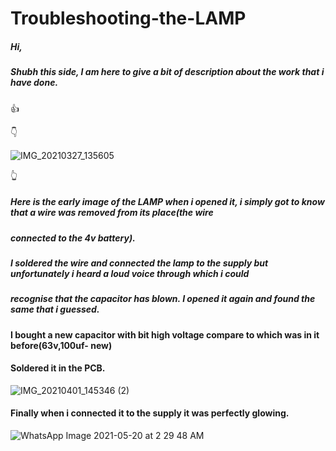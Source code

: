 # Troubleshooting-the-LAMP

##### Hi,
 ##### Shubh this side, I am here to give a bit of description about the work that i have done.

👍
                                                                                                    
  👇                                                                                                         
                                                                                                          
![IMG_20210327_135605](https://user-images.githubusercontent.com/79529647/119081235-6f712200-b9b0-11eb-8909-6f43faebb905.jpg)

 👆                             
##### Here is the early image of the LAMP when i opened it, i simply got to know that a wire was removed from its place(the wire 
##### connected to the 4v battery). 
##### I soldered the wire and connected the lamp to the supply but unfortunately i heard a loud  voice through which i could 
##### recognise that the capacitor has blown. I opened it again and found the same that i guessed. 
                                       

#### I bought a new capacitor with bit high voltage compare to which was in it before(63v,100uf- new) 
#### Soldered it in the PCB.

![IMG_20210401_145346 (2)](https://user-images.githubusercontent.com/79529647/119081102-24efa580-b9b0-11eb-837b-6ce1c2522067.jpg)


#### Finally when i connected it to the supply it was perfectly glowing. 

![WhatsApp Image 2021-05-20 at 2 29 48 AM](https://user-images.githubusercontent.com/79529647/119081468-e0183e80-b9b0-11eb-9eb9-5ba4f34f3b90.jpg)

           
     

